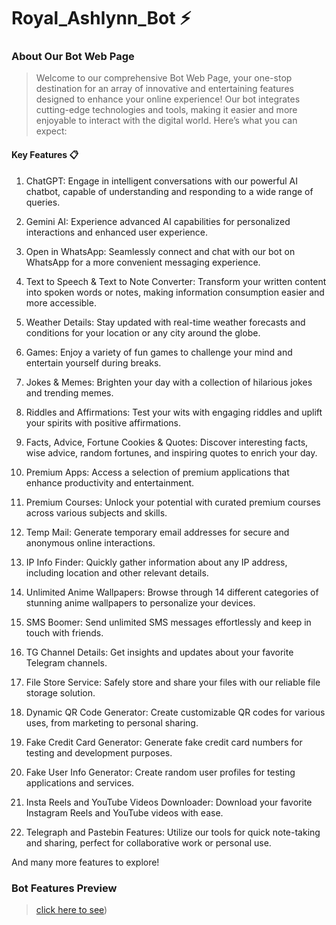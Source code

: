 # Royal_Ashlynn_Bot ⚡️ 

### About Our Bot Web Page
> Welcome to our comprehensive Bot Web Page, your one-stop destination for an array of innovative and entertaining features designed to enhance your online experience! Our bot integrates cutting-edge technologies and tools, making it easier and more enjoyable to interact with the digital world. Here’s what you can expect:

#### Key Features 📋

1. ChatGPT: Engage in intelligent conversations with our powerful AI chatbot, capable of understanding and responding to a wide range of queries.

2. Gemini AI: Experience advanced AI capabilities for personalized interactions and enhanced user experience.

3. Open in WhatsApp: Seamlessly connect and chat with our bot on WhatsApp for a more convenient messaging experience.

4. Text to Speech & Text to Note Converter: Transform your written content into spoken words or notes, making information consumption easier and more accessible.

5. Weather Details: Stay updated with real-time weather forecasts and conditions for your location or any city around the globe.

6. Games: Enjoy a variety of fun games to challenge your mind and entertain yourself during breaks.

7. Jokes & Memes: Brighten your day with a collection of hilarious jokes and trending memes.

8. Riddles and Affirmations: Test your wits with engaging riddles and uplift your spirits with positive affirmations.

9. Facts, Advice, Fortune Cookies & Quotes: Discover interesting facts, wise advice, random fortunes, and inspiring quotes to enrich your day.

10. Premium Apps: Access a selection of premium applications that enhance productivity and entertainment.

11. Premium Courses: Unlock your potential with curated premium courses across various subjects and skills.

12. Temp Mail: Generate temporary email addresses for secure and anonymous online interactions.

13. IP Info Finder: Quickly gather information about any IP address, including location and other relevant details.

14. Unlimited Anime Wallpapers: Browse through 14 different categories of stunning anime wallpapers to personalize your devices.

15. SMS Boomer: Send unlimited SMS messages effortlessly and keep in touch with friends.

16. TG Channel Details: Get insights and updates about your favorite Telegram channels.

17. File Store Service: Safely store and share your files with our reliable file storage solution.

18. Dynamic QR Code Generator: Create customizable QR codes for various uses, from marketing to personal sharing.

19. Fake Credit Card Generator: Generate fake credit card numbers for testing and development purposes.

20. Fake User Info Generator: Create random user profiles for testing applications and services.

21. Insta Reels and YouTube Videos Downloader: Download your favorite Instagram Reels and YouTube videos with ease.

22. Telegraph and Pastebin Features: Utilize our tools for quick note-taking and sharing, perfect for collaborative work or personal use.

And many more features to explore!

### Bot Features Preview

> [click here to see](https://telegra.ph/Screenshot-of-Bot-Features-07-24))



